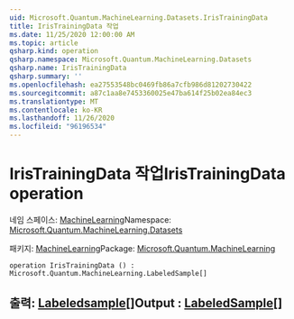 ```yaml
---
uid: Microsoft.Quantum.MachineLearning.Datasets.IrisTrainingData
title: IrisTrainingData 작업
ms.date: 11/25/2020 12:00:00 AM
ms.topic: article
qsharp.kind: operation
qsharp.namespace: Microsoft.Quantum.MachineLearning.Datasets
qsharp.name: IrisTrainingData
qsharp.summary: ''
ms.openlocfilehash: ea27553548bc0469fb86a7cfb986d81202730422
ms.sourcegitcommit: a87c1aa8e7453360025e47ba614f25b02ea84ec3
ms.translationtype: MT
ms.contentlocale: ko-KR
ms.lasthandoff: 11/26/2020
ms.locfileid: "96196534"
---
```

# <a name="iristrainingdata-operation"></a><span data-ttu-id="01446-102">IrisTrainingData 작업</span><span class="sxs-lookup"><span data-stu-id="01446-102">IrisTrainingData operation</span></span>

<span data-ttu-id="01446-103">네임 스페이스: [MachineLearning](xref:Microsoft.Quantum.MachineLearning.Datasets)</span><span class="sxs-lookup"><span data-stu-id="01446-103">Namespace: [Microsoft.Quantum.MachineLearning.Datasets](xref:Microsoft.Quantum.MachineLearning.Datasets)</span></span>

<span data-ttu-id="01446-104">패키지: [MachineLearning](https://nuget.org/packages/Microsoft.Quantum.MachineLearning)</span><span class="sxs-lookup"><span data-stu-id="01446-104">Package: [Microsoft.Quantum.MachineLearning](https://nuget.org/packages/Microsoft.Quantum.MachineLearning)</span></span>




```qsharp
operation IrisTrainingData () : Microsoft.Quantum.MachineLearning.LabeledSample[]
```


## <a name="output--labeledsample"></a><span data-ttu-id="01446-105">출력: [Labeledsample](xref:Microsoft.Quantum.MachineLearning.LabeledSample)[]</span><span class="sxs-lookup"><span data-stu-id="01446-105">Output : [LabeledSample](xref:Microsoft.Quantum.MachineLearning.LabeledSample)[]</span></span>

